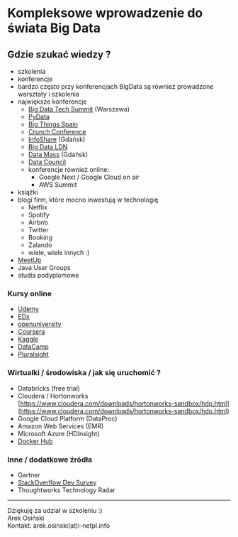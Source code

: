 
# Kompleksowe wprowadzenie do świata Big Data

## Gdzie szukać wiedzy ?

- szkolenia
- konferencje
- bardzo często przy konferencjach BigData są również prowadzone warsztaty i szkolenia
- największe konferencje
  - [Big Data Tech Summit](https://bigdatatechwarsaw.eu/) (Warszawa)
  - [PyData](https://pydata.org/)
  - [Big Things Spain](https://www.bigthingsconference.com/)
  - [Crunch Conference](https://crunchconf.com/)
  - [InfoShare](https://infoshare.pl/) (Gdańsk)
  - [Big Data LDN](https://bigdataldn.com/)
  - [Data Mass](http://summit.datamass.io/) (Gdańsk)
  - [Data Council](https://www.datacouncil.ai/)
  - konferencje również online:
    - Google Next / Google Cloud on air
    - AWS Summit
- książki
- blogi firm, które mocno inwestują w technologię
  - Netflix
  - Spotify
  - Airbnb
  - Twitter
  - Booking
  - Zalando
  - wiele, wiele innych :)
- [MeetUp](https://www.meetup.com/)
- Java User Groups
- studia podyplomowe

### Kursy online

- [Udemy](http://udemy.com)
- [EDx](http://edx.com)
- [openuniversity](http://www.openuniversity.edu)
- [Coursera](https://www.coursera.org/)
- [Kaggle](https://www.kaggle.com/)
- [DataCamp](https://www.datacamp.com/)
- [Pluralsight](https://www.pluralsight.com/)

### Wirtualki / środowiska / jak się uruchomić ?

- Databricks (free trial)
- Cloudera / Hortonworks [https://www.cloudera.com/downloads/hortonworks-sandbox/hdp.html](https://www.cloudera.com/downloads/hortonworks-sandbox/hdp.html)
- Google Cloud Platform (DataProc)
- Amazon Web Services (EMR)
- Microsoft Azure (HDInsight)
- [Docker Hub](hub.docker.com)

### Inne / dodatkowe źródła

- Gartner
- [StackOverflow Dev Survey](https://insights.stackoverflow.com/survey/2021)
- Thoughtworks Technology Radar

--------------------
Dziękuję za udział w szkoleniu :)\
Arek Osiński\
Kontakt: arek.osinski(at)i-netpl.info
